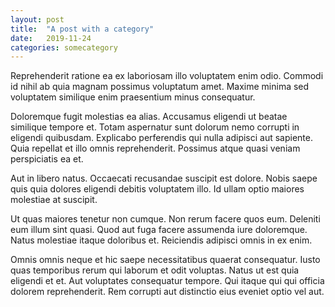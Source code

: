 ```yaml
---
layout: post
title:  "A post with a category"
date:   2019-11-24
categories: somecategory
---
```


Reprehenderit ratione ea ex laboriosam illo voluptatem enim odio. Commodi id nihil ab quia magnam possimus voluptatum amet. Maxime minima sed voluptatem similique enim praesentium minus consequatur.

Doloremque fugit molestias ea alias. Accusamus eligendi ut beatae similique tempore et. Totam aspernatur sunt dolorum nemo corrupti in eligendi quibusdam. Explicabo perferendis qui nulla adipisci aut sapiente. Quia repellat et illo omnis reprehenderit. Possimus atque quasi veniam perspiciatis ea et.

Aut in libero natus. Occaecati recusandae suscipit est dolore. Nobis saepe quis quia dolores eligendi debitis voluptatem illo. Id ullam optio maiores molestiae at suscipit.

Ut quas maiores tenetur non cumque. Non rerum facere quos eum. Deleniti eum illum sint quasi. Quod aut fuga facere assumenda iure doloremque. Natus molestiae itaque doloribus et. Reiciendis adipisci omnis in ex enim.

Omnis omnis neque et hic saepe necessitatibus quaerat consequatur. Iusto quas temporibus rerum qui laborum et odit voluptas. Natus ut est quia eligendi et et. Aut voluptates consequatur tempore. Qui itaque qui qui officia dolorem reprehenderit. Rem corrupti aut distinctio eius eveniet optio vel aut.

